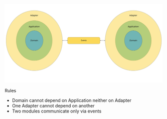 ![](PortAdapters.jpg)

Rules
* Domain cannot depend on Application neither on Adapter
* One Adapter cannot depend on another
* Two modules communicate only via events
